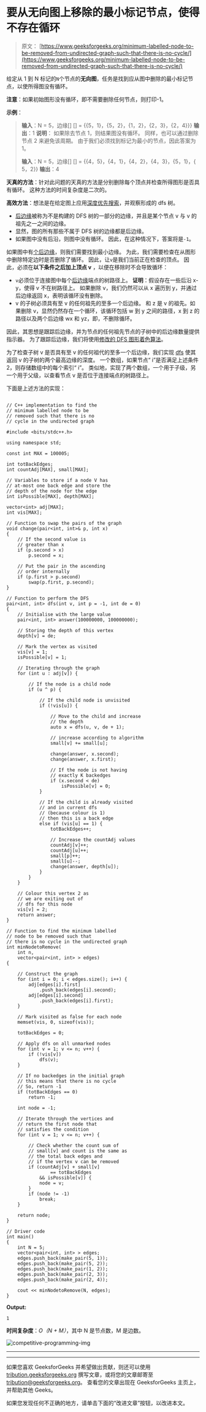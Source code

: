 # 要从无向图上移除的最小标记节点，使得不存在循环

> 原文： [https://www.geeksforgeeks.org/minimum-labelled-node-to-be-removed-from-undirected-graph-such-that-there-is-no-cycle/](https://www.geeksforgeeks.org/minimum-labelled-node-to-be-removed-from-undirected-graph-such-that-there-is-no-cycle/)

给定从 1 到 N 标记的`N`个节点的**无向图**，任务是找到应从图中删除的最小标记节点，以使所得图没有循环。

**注意**：如果初始图形没有循环，即不需要删除任何节点，则打印-1。

**示例**：

> **输入**：N = 5，边缘[] [] = {{5，1}，{5，2}，{1，2}，{2，3}，{2，4}}}
> **输出**：1
> **说明**：
> 如果除去节点 1，则结果图没有循环。 同样，也可以通过删除节点 2 来避免该周期。
> 由于我们必须找到标记为最小的节点，因此答案为 1。
> 
> **输入**：N = 5，边缘[] [] = {{4，5}，{4，1}，{4，2}，{4，3}，{5，1}，{ 5，2}}
> **输出**：4

**天真的方法**：针对此问题的天真的方法是分别删除每个顶点并检查所得图形是否具有循环。 这种方法的时间复杂度是二次的。

**高效方法**：想法是在给定图上应用[深度优先搜索](https://www.geeksforgeeks.org/depth-first-search-or-dfs-for-a-graph/)，并观察形成的 dfs 树。

*   [后边缘](https://www.geeksforgeeks.org/tree-back-edge-and-cross-edges-in-dfs-of-graph/)被称为不是构建的 DFS 树的一部分的边缘，并且是某个节点 v 与 v 的祖先之一之间的边缘。
*   显然，图的所有那些不属于 DFS 树的边缘都是后边缘。
*   如果图中没有后沿，则图中没有循环。 因此，在这种情况下，答案将是`-1`。

如果图中有[个后边缘](https://www.geeksforgeeks.org/tree-back-edge-and-cross-edges-in-dfs-of-graph/)，则我们需要找到最小边缘。 为此，我们需要检查在从图形中删除特定边时是否删除了循环。 因此，让`v`是我们当前正在检查的顶点。 因此，必须在**以下条件之后加上顶点 v** ，以便在移除时不会导致循环：

*  `v`必须位于连接图中每个[后边缘](https://www.geeksforgeeks.org/tree-back-edge-and-cross-edges-in-dfs-of-graph/)端点的树路径上。
    **证明**：假设存在一些后沿 x-y，使得 v 不在树路径上。 如果删除 v，我们仍然可以从 x 遍历到 y，并通过后边缘返回 x，表明该循环没有删除。
*   v 的子树必须具有至 v 的任何祖先的至多一个后边缘。 和 z 是 v 的祖先。如果删除 v，显然仍然存在一个循环，该循环包括 w 到 y 之间的路径，x 到 z 的路径以及两个后边缘 wx 和 yz，即，不删除循环。

因此，其思想是跟踪后边缘，并为节点的任何祖先节点的子树中的后边缘数量提供指示器。 为了跟踪后边缘，我们将使用[修改的 DFS 图形着色算法](https://www.geeksforgeeks.org/detect-cycle-direct-graph-using-colors/)。

为了检查子树 v 是否具有至 v 的任何祖代的至多一个后边缘，我们实现 [dfs](http://www.geeksforgeeks.org/depth-first-traversal-for-a-graph/) 使其返回 v 的子树的两个最高边缘的深度。 一个数组，如果节点“ i”是否满足上述条件 2，则存储数组中的每个索引“ i”。 类似地，实现了两个数组，一个用于子级，另一个用于父级，以查看节点 v 是否位于连接端点的树路径上。

下面是上述方法的实现：

```

// C++ implementation to find the 
// minimum labelled node to be 
// removed such that there is no 
// cycle in the undirected graph 

#include <bits/stdc++.h> 

using namespace std; 

const int MAX = 100005; 

int totBackEdges; 
int countAdj[MAX], small[MAX]; 

// Variables to store if a node V has 
// at-most one back edge and store the 
// depth of the node for the edge 
int isPossible[MAX], depth[MAX]; 

vector<int> adj[MAX]; 
int vis[MAX]; 

// Function to swap the pairs of the graph 
void change(pair<int, int>& p, int x) 
{ 
    // If the second value is 
    // greater than x 
    if (p.second > x) 
        p.second = x; 

    // Put the pair in the ascending 
    // order internally 
    if (p.first > p.second) 
        swap(p.first, p.second); 
} 

// Function to perform the DFS 
pair<int, int> dfs(int v, int p = -1, int de = 0) 
{ 
    // Initialise with the large value 
    pair<int, int> answer(100000000, 100000000); 

    // Storing the depth of this vertex 
    depth[v] = de; 

    // Mark the vertex as visited 
    vis[v] = 1; 
    isPossible[v] = 1; 

    // Iterating through the graph 
    for (int u : adj[v]) { 

        // If the node is a child node 
        if (u ^ p) { 

            // If the child node is unvisited 
            if (!vis[u]) { 

                // Move to the child and increase 
                // the depth 
                auto x = dfs(u, v, de + 1); 

                // increase according to algorithm 
                small[v] += small[u]; 

                change(answer, x.second); 
                change(answer, x.first); 

                // If the node is not having 
                // exactly K backedges 
                if (x.second < de) 
                    isPossible[v] = 0; 
            } 

            // If the child is already visited 
            // and in current dfs 
            // (because colour is 1) 
            // then this is a back edge 
            else if (vis[u] == 1) { 
                totBackEdges++; 

                // Increase the countAdj values 
                countAdj[v]++; 
                countAdj[u]++; 
                small[p]++; 
                small[u]--; 
                change(answer, depth[u]); 
            } 
        } 
    } 

    // Colour this vertex 2 as 
    // we are exiting out of 
    // dfs for this node 
    vis[v] = 2; 
    return answer; 
} 

// Function to find the minimum labelled 
// node to be removed such that 
// there is no cycle in the undirected graph 
int minNodetoRemove( 
    int n, 
    vector<pair<int, int> > edges) 
{ 

    // Construct the graph 
    for (int i = 0; i < edges.size(); i++) { 
        adj[edges[i].first] 
            .push_back(edges[i].second); 
        adj[edges[i].second] 
            .push_back(edges[i].first); 
    } 

    // Mark visited as false for each node 
    memset(vis, 0, sizeof(vis)); 

    totBackEdges = 0; 

    // Apply dfs on all unmarked nodes 
    for (int v = 1; v <= n; v++) { 
        if (!vis[v]) 
            dfs(v); 
    } 

    // If no backedges in the initial graph 
    // this means that there is no cycle 
    // So, return -1 
    if (totBackEdges == 0) 
        return -1; 

    int node = -1; 

    // Iterate through the vertices and 
    // return the first node that 
    // satisfies the condition 
    for (int v = 1; v <= n; v++) { 

        // Check whether the count sum of 
        // small[v] and count is the same as 
        // the total back edges and 
        // if the vertex v can be removed 
        if (countAdj[v] + small[v] 
                == totBackEdges 
            && isPossible[v]) { 
            node = v; 
        } 
        if (node != -1) 
            break; 
    } 

    return node; 
} 

// Driver code 
int main() 
{ 
    int N = 5; 
    vector<pair<int, int> > edges; 
    edges.push_back(make_pair(5, 1)); 
    edges.push_back(make_pair(5, 2)); 
    edges.push_back(make_pair(1, 2)); 
    edges.push_back(make_pair(2, 3)); 
    edges.push_back(make_pair(2, 4)); 

    cout << minNodetoRemove(N, edges); 
} 

```

**Output:**

```
1

```

**时间复杂度**：*O（N + M）*，其中 N 是节点数，M 是边数。

![competitive-programming-img](img/5211864e7e7a28eeeb039fa5d6073a24.png)

* * *

* * *

如果您喜欢 GeeksforGeeks 并希望做出贡献，则还可以使用 [tribution.geeksforgeeks.org](https://contribute.geeksforgeeks.org/) 撰写文章，或将您的文章邮寄至 tribution@geeksforgeeks.org。 查看您的文章出现在 GeeksforGeeks 主页上，并帮助其他 Geeks。

如果您发现任何不正确的地方，请单击下面的“改进文章”按钮，以改进本文。